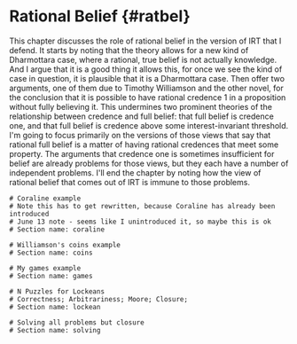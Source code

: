 # Rational Belief {#ratbel}

This chapter discusses the role of rational belief in the version of IRT that I defend. It starts by noting that the theory allows for a new kind of Dharmottara case, where a rational, true belief is not actually knowledge. And I argue that it is a good thing it allows this, for once we see the kind of case in question, it is plausible that it is a Dharmottara case. Then offer two arguments, one of them due to Timothy Williamson and the other novel, for the conclusion that it is possible to have rational credence 1 in a proposition without fully believing it. This undermines two prominent theories of the relationship between credence and full belief: that full belief is credence one, and that full belief is credence above some interest-invariant threshold. I'm going to focus primarily on the versions of those views that say that rational full belief is a matter of having rational credences that meet some property. The arguments that credence one is sometimes insufficient for belief are already problems for those views, but they each have a number of independent problems. I'll end the chapter by noting how the view of rational belief that comes out of IRT is immune to those problems.

```{r child='04s-holism.md'}
# Coraline example
# Note this has to get rewritten, because Coraline has already been introduced
# June 13 note - seems like I unintroduced it, so maybe this is ok
# Section name: coraline
```

```{r child='04s-coins.md'}
# Williamson's coins example
# Section name: coins
```

```{r child='04s-games.md'}
# My games example
# Section name: games
```

```{r child='04s-lockean.md'}
# N Puzzles for Lockeans
# Correctness; Arbitrariness; Moore; Closure; 
# Section name: lockean
```

```{r child='04s-solving.md'}
# Solving all problems but closure
# Section name: solving
```
